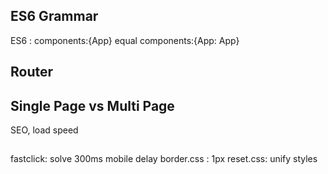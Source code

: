 
## ES6 Grammar
ES6 : components:{App}  equal components:{App: App}

## Router
<router-view/>
<router-link to="/"></router-link>

## Single Page vs Multi Page
 SEO, load speed

 ##
 fastclick:  solve 300ms mobile delay
 border.css : 1px 
 reset.css: unify styles
